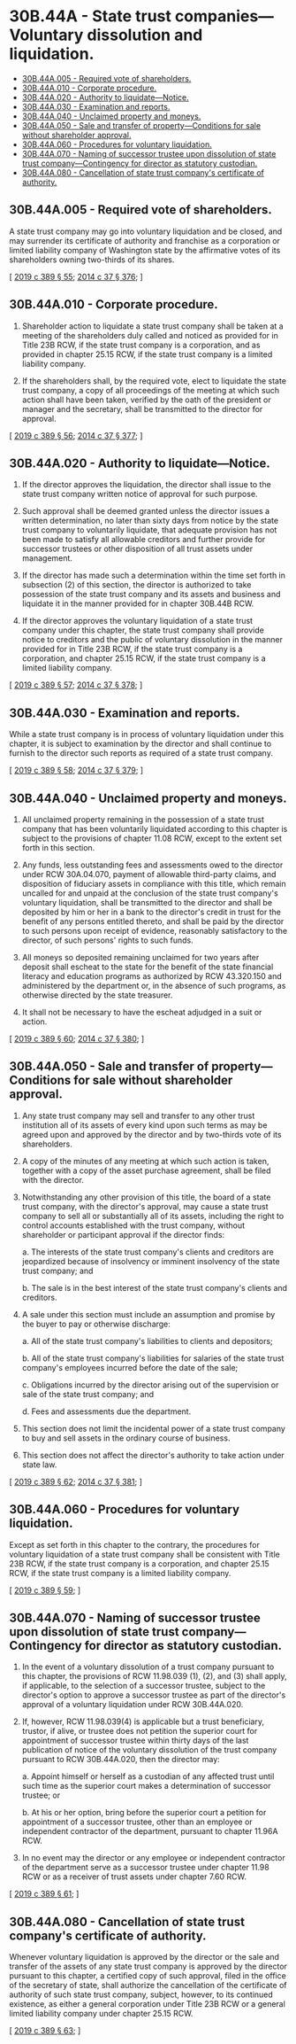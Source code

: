 # 30B.44A - State trust companies—Voluntary dissolution and liquidation.
* [30B.44A.005 - Required vote of shareholders.](#30b44a005---required-vote-of-shareholders)
* [30B.44A.010 - Corporate procedure.](#30b44a010---corporate-procedure)
* [30B.44A.020 - Authority to liquidate—Notice.](#30b44a020---authority-to-liquidatenotice)
* [30B.44A.030 - Examination and reports.](#30b44a030---examination-and-reports)
* [30B.44A.040 - Unclaimed property and moneys.](#30b44a040---unclaimed-property-and-moneys)
* [30B.44A.050 - Sale and transfer of property—Conditions for sale without shareholder approval.](#30b44a050---sale-and-transfer-of-propertyconditions-for-sale-without-shareholder-approval)
* [30B.44A.060 - Procedures for voluntary liquidation.](#30b44a060---procedures-for-voluntary-liquidation)
* [30B.44A.070 - Naming of successor trustee upon dissolution of state trust company—Contingency for director as statutory custodian.](#30b44a070---naming-of-successor-trustee-upon-dissolution-of-state-trust-companycontingency-for-director-as-statutory-custodian)
* [30B.44A.080 - Cancellation of state trust company's certificate of authority.](#30b44a080---cancellation-of-state-trust-companys-certificate-of-authority)
## 30B.44A.005 - Required vote of shareholders.
A state trust company may go into voluntary liquidation and be closed, and may surrender its certificate of authority and franchise as a corporation or limited liability company of Washington state by the affirmative votes of its shareholders owning two-thirds of its shares.

\[ [2019 c 389 § 55](https://lawfilesext.leg.wa.gov/biennium/2019-20/Pdf/Bills/Session%20Laws/Senate/5107.SL.pdf?cite=2019%20c%20389%20§%2055); [2014 c 37 § 376](https://lawfilesext.leg.wa.gov/biennium/2013-14/Pdf/Bills/Session%20Laws/Senate/6135.SL.pdf?cite=2014%20c%2037%20§%20376); \]

## 30B.44A.010 - Corporate procedure.
1. Shareholder action to liquidate a state trust company shall be taken at a meeting of the shareholders duly called and noticed as provided for in Title 23B RCW, if the state trust company is a corporation, and as provided in chapter 25.15 RCW, if the state trust company is a limited liability company.

2. If the shareholders shall, by the required vote, elect to liquidate the state trust company, a copy of all proceedings of the meeting at which such action shall have been taken, verified by the oath of the president or manager and the secretary, shall be transmitted to the director for approval.

\[ [2019 c 389 § 56](https://lawfilesext.leg.wa.gov/biennium/2019-20/Pdf/Bills/Session%20Laws/Senate/5107.SL.pdf?cite=2019%20c%20389%20§%2056); [2014 c 37 § 377](https://lawfilesext.leg.wa.gov/biennium/2013-14/Pdf/Bills/Session%20Laws/Senate/6135.SL.pdf?cite=2014%20c%2037%20§%20377); \]

## 30B.44A.020 - Authority to liquidate—Notice.
1. If the director approves the liquidation, the director shall issue to the state trust company written notice of approval for such purpose.

2. Such approval shall be deemed granted unless the director issues a written determination, no later than sixty days from notice by the state trust company to voluntarily liquidate, that adequate provision has not been made to satisfy all allowable creditors and further provide for successor trustees or other disposition of all trust assets under management.

3. If the director has made such a determination within the time set forth in subsection (2) of this section, the director is authorized to take possession of the state trust company and its assets and business and liquidate it in the manner provided for in chapter 30B.44B RCW.

4. If the director approves the voluntary liquidation of a state trust company under this chapter, the state trust company shall provide notice to creditors and the public of voluntary dissolution in the manner provided for in Title 23B RCW, if the state trust company is a corporation, and chapter 25.15 RCW, if the state trust company is a limited liability company.

\[ [2019 c 389 § 57](https://lawfilesext.leg.wa.gov/biennium/2019-20/Pdf/Bills/Session%20Laws/Senate/5107.SL.pdf?cite=2019%20c%20389%20§%2057); [2014 c 37 § 378](https://lawfilesext.leg.wa.gov/biennium/2013-14/Pdf/Bills/Session%20Laws/Senate/6135.SL.pdf?cite=2014%20c%2037%20§%20378); \]

## 30B.44A.030 - Examination and reports.
While a state trust company is in process of voluntary liquidation under this chapter, it is subject to examination by the director and shall continue to furnish to the director such reports as required of a state trust company.

\[ [2019 c 389 § 58](https://lawfilesext.leg.wa.gov/biennium/2019-20/Pdf/Bills/Session%20Laws/Senate/5107.SL.pdf?cite=2019%20c%20389%20§%2058); [2014 c 37 § 379](https://lawfilesext.leg.wa.gov/biennium/2013-14/Pdf/Bills/Session%20Laws/Senate/6135.SL.pdf?cite=2014%20c%2037%20§%20379); \]

## 30B.44A.040 - Unclaimed property and moneys.
1. All unclaimed property remaining in the possession of a state trust company that has been voluntarily liquidated according to this chapter is subject to the provisions of chapter 11.08 RCW, except to the extent set forth in this section.

2. Any funds, less outstanding fees and assessments owed to the director under RCW 30A.04.070, payment of allowable third-party claims, and disposition of fiduciary assets in compliance with this title, which remain uncalled for and unpaid at the conclusion of the state trust company's voluntary liquidation, shall be transmitted to the director and shall be deposited by him or her in a bank to the director's credit in trust for the benefit of any persons entitled thereto, and shall be paid by the director to such persons upon receipt of evidence, reasonably satisfactory to the director, of such persons' rights to such funds.

3. All moneys so deposited remaining unclaimed for two years after deposit shall escheat to the state for the benefit of the state financial literacy and education programs as authorized by RCW 43.320.150 and administered by the department or, in the absence of such programs, as otherwise directed by the state treasurer.

4. It shall not be necessary to have the escheat adjudged in a suit or action.

\[ [2019 c 389 § 60](https://lawfilesext.leg.wa.gov/biennium/2019-20/Pdf/Bills/Session%20Laws/Senate/5107.SL.pdf?cite=2019%20c%20389%20§%2060); [2014 c 37 § 380](https://lawfilesext.leg.wa.gov/biennium/2013-14/Pdf/Bills/Session%20Laws/Senate/6135.SL.pdf?cite=2014%20c%2037%20§%20380); \]

## 30B.44A.050 - Sale and transfer of property—Conditions for sale without shareholder approval.
1. Any state trust company may sell and transfer to any other trust institution all of its assets of every kind upon such terms as may be agreed upon and approved by the director and by two-thirds vote of its shareholders.

2. A copy of the minutes of any meeting at which such action is taken, together with a copy of the asset purchase agreement, shall be filed with the director.

3. Notwithstanding any other provision of this title, the board of a state trust company, with the director's approval, may cause a state trust company to sell all or substantially all of its assets, including the right to control accounts established with the trust company, without shareholder or participant approval if the director finds:

   a. The interests of the state trust company's clients and creditors are jeopardized because of insolvency or imminent insolvency of the state trust company; and

   b. The sale is in the best interest of the state trust company's clients and creditors.

4. A sale under this section must include an assumption and promise by the buyer to pay or otherwise discharge:

   a. All of the state trust company's liabilities to clients and depositors;

   b. All of the state trust company's liabilities for salaries of the state trust company's employees incurred before the date of the sale;

   c. Obligations incurred by the director arising out of the supervision or sale of the state trust company; and

   d. Fees and assessments due the department.

5. This section does not limit the incidental power of a state trust company to buy and sell assets in the ordinary course of business.

6. This section does not affect the director's authority to take action under state law.

\[ [2019 c 389 § 62](https://lawfilesext.leg.wa.gov/biennium/2019-20/Pdf/Bills/Session%20Laws/Senate/5107.SL.pdf?cite=2019%20c%20389%20§%2062); [2014 c 37 § 381](https://lawfilesext.leg.wa.gov/biennium/2013-14/Pdf/Bills/Session%20Laws/Senate/6135.SL.pdf?cite=2014%20c%2037%20§%20381); \]

## 30B.44A.060 - Procedures for voluntary liquidation.
Except as set forth in this chapter to the contrary, the procedures for voluntary liquidation of a state trust company shall be consistent with Title 23B RCW, if the state trust company is a corporation, and chapter 25.15 RCW, if the state trust company is a limited liability company.

\[ [2019 c 389 § 59](https://lawfilesext.leg.wa.gov/biennium/2019-20/Pdf/Bills/Session%20Laws/Senate/5107.SL.pdf?cite=2019%20c%20389%20§%2059); \]

## 30B.44A.070 - Naming of successor trustee upon dissolution of state trust company—Contingency for director as statutory custodian.
1. In the event of a voluntary dissolution of a trust company pursuant to this chapter, the provisions of RCW 11.98.039 (1), (2), and (3) shall apply, if applicable, to the selection of a successor trustee, subject to the director's option to approve a successor trustee as part of the director's approval of a voluntary liquidation under RCW 30B.44A.020.

2. If, however, RCW 11.98.039(4) is applicable but a trust beneficiary, trustor, if alive, or trustee does not petition the superior court for appointment of successor trustee within thirty days of the last publication of notice of the voluntary dissolution of the trust company pursuant to RCW 30B.44A.020, then the director may:

   a. Appoint himself or herself as a custodian of any affected trust until such time as the superior court makes a determination of successor trustee; or

   b. At his or her option, bring before the superior court a petition for appointment of a successor trustee, other than an employee or independent contractor of the department, pursuant to chapter 11.96A RCW.

3. In no event may the director or any employee or independent contractor of the department serve as a successor trustee under chapter 11.98 RCW or as a receiver of trust assets under chapter 7.60 RCW.

\[ [2019 c 389 § 61](https://lawfilesext.leg.wa.gov/biennium/2019-20/Pdf/Bills/Session%20Laws/Senate/5107.SL.pdf?cite=2019%20c%20389%20§%2061); \]

## 30B.44A.080 - Cancellation of state trust company's certificate of authority.
Whenever voluntary liquidation is approved by the director or the sale and transfer of the assets of any state trust company is approved by the director pursuant to this chapter, a certified copy of such approval, filed in the office of the secretary of state, shall authorize the cancellation of the certificate of authority of such state trust company, subject, however, to its continued existence, as either a general corporation under Title 23B RCW or a general limited liability company under chapter 25.15 RCW.

\[ [2019 c 389 § 63](https://lawfilesext.leg.wa.gov/biennium/2019-20/Pdf/Bills/Session%20Laws/Senate/5107.SL.pdf?cite=2019%20c%20389%20§%2063); \]

